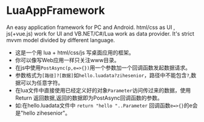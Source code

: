 # LuaAppFramework
An easy application framework for PC and Android. html/css as UI , js(+vue.js) work for UI and VB.NET/C#/Lua work as data provider. It's strict mvvm model divided by different language.

- 这是一个用 lua + html/css/js 写桌面应用的框架。
- 你可以像写Web应用一样只关注www目录。
- 在js中使用`PostAsync(p,e=>{})`用一个参数加一个回调函数发起数据请求。
- 参数格式为`[路径]?[数据]`如`hello.luadata?zihesenior`，路径中不能包含`?`,数据可以为任意字符。
- 在lua文件中直接使用已经定义好的对象`Parameter`访问传过来的数据，使用Return 返回数据,返回的数据即为PostAsync回调函数的参数。
- 如:在hello.luadata文件中 `return "hello "..Parameter` 回调函数`e=>{}`的e会是"hello zihesenior"。
